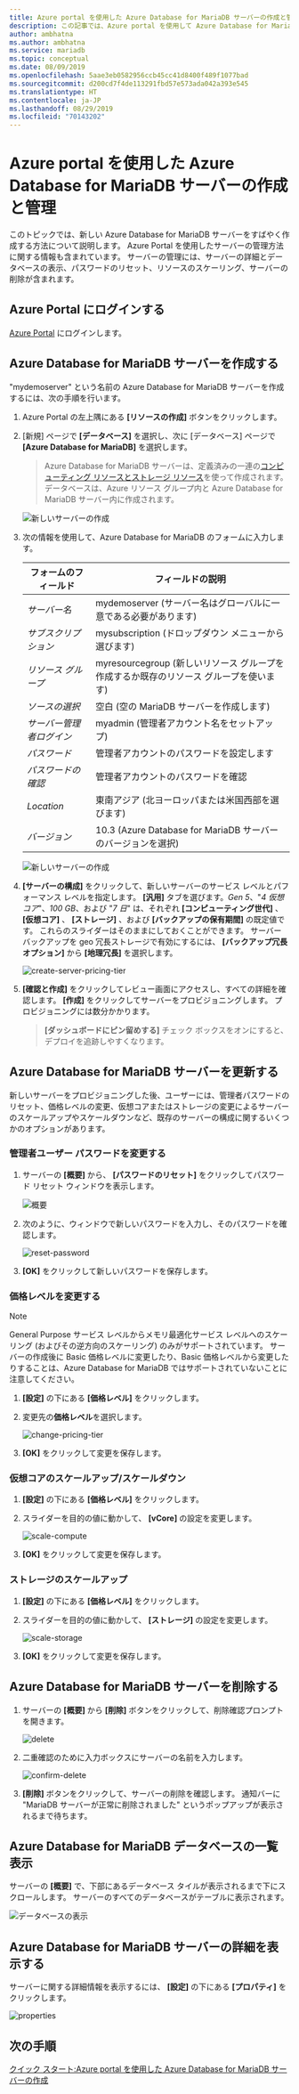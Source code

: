 ```yaml
---
title: Azure portal を使用した Azure Database for MariaDB サーバーの作成と管理
description: この記事では、Azure portal を使用して Azure Database for MariaDB サーバーをすばやく作成し、そのサーバーを管理する方法について説明します。
author: ambhatna
ms.author: ambhatna
ms.service: mariadb
ms.topic: conceptual
ms.date: 08/09/2019
ms.openlocfilehash: 5aae3eb0582956ccb45cc41d8400f489f1077bad
ms.sourcegitcommit: d200cd7f4de113291fbd57e573ada042a393e545
ms.translationtype: HT
ms.contentlocale: ja-JP
ms.lasthandoff: 08/29/2019
ms.locfileid: "70143202"
---
```

# <a name="create-and-manage-azure-database-for-mariadb-server-using-azure-portal"></a>Azure portal を使用した Azure Database for MariaDB サーバーの作成と管理
このトピックでは、新しい Azure Database for MariaDB サーバーをすばやく作成する方法について説明します。 Azure Portal を使用したサーバーの管理方法に関する情報も含まれています。 サーバーの管理には、サーバーの詳細とデータベースの表示、パスワードのリセット、リソースのスケーリング、サーバーの削除が含まれます。

## <a name="log-in-to-the-azure-portal"></a>Azure Portal にログインする
[Azure Portal](https://portal.azure.com) にログインします。

## <a name="create-an-azure-database-for-mariadb-server"></a>Azure Database for MariaDB サーバーを作成する
"mydemoserver" という名前の Azure Database for MariaDB サーバーを作成するには、次の手順を行います。

1. Azure Portal の左上隅にある **[リソースの作成]** ボタンをクリックします。

2. [新規] ページで **[データベース]** を選択し、次に [データベース] ページで **[Azure Database for MariaDB]** を選択します。

    > Azure Database for MariaDB サーバーは、定義済みの一連の[コンピューティング リソースとストレージ リソース](./concepts-pricing-tiers.md)を使って作成されます。 データベースは、Azure リソース グループ内と Azure Database for MariaDB サーバー内に作成されます。

   ![新しいサーバーの作成](./media/howto-create-manage-server-portal/create-new-server.png)

3. 次の情報を使用して、Azure Database for MariaDB のフォームに入力します。

    | **フォームのフィールド** | **フィールドの説明** |
    |----------------|-----------------------|
    | *サーバー名* | mydemoserver (サーバー名はグローバルに一意である必要があります) |
    | *サブスクリプション* | mysubscription (ドロップダウン メニューから選びます) |
    | *リソース グループ* | myresourcegroup (新しいリソース グループを作成するか既存のリソース グループを使います) |
    | *ソースの選択* | 空白 (空の MariaDB サーバーを作成します) |
    | *サーバー管理者ログイン* | myadmin (管理者アカウント名をセットアップ) |
    | *パスワード* | 管理者アカウントのパスワードを設定します |
    | *パスワードの確認* | 管理者アカウントのパスワードを確認 |
    | *Location* | 東南アジア (北ヨーロッパまたは米国西部を選びます) |
    | *バージョン* | 10.3 (Azure Database for MariaDB サーバーのバージョンを選択) |

   ![新しいサーバーの作成](./media/howto-create-manage-server-portal/form-field.png)

4. **[サーバーの構成]** をクリックして、新しいサーバーのサービス レベルとパフォーマンス レベルを指定します。 **[汎用]** タブを選びます。*Gen 5*、"*4 仮想コア*"、*100 GB*、および "*7 日*" は、それぞれ **[コンピューティング世代]** 、 **[仮想コア]** 、 **[ストレージ]** 、および **[バックアップの保有期間]** の既定値です。 これらのスライダーはそのままにしておくことができます。 サーバー バックアップを geo 冗長ストレージで有効にするには、 **[バックアップ冗長オプション]** から **[地理冗長]** を選択します。

   ![create-server-pricing-tier](./media/howto-create-manage-server-portal/create-server-pricing-tier.png)

5. **[確認と作成]** をクリックしてレビュー画面にアクセスし、すべての詳細を確認します。 **[作成]** をクリックしてサーバーをプロビジョニングします。 プロビジョニングには数分かかります。

    > **[ダッシュボードにピン留めする]** チェック ボックスをオンにすると、デプロイを追跡しやすくなります。

## <a name="update-an-azure-database-for-mariadb-server"></a>Azure Database for MariaDB サーバーを更新する
新しいサーバーをプロビジョニングした後、ユーザーには、管理者パスワードのリセット、価格レベルの変更、仮想コアまたはストレージの変更によるサーバーのスケールアップやスケールダウンなど、既存のサーバーの構成に関するいくつかのオプションがあります。

### <a name="change-the-administrator-user-password"></a>管理者ユーザー パスワードを変更する
1. サーバーの **[概要]** から、 **[パスワードのリセット]** をクリックしてパスワード リセット ウィンドウを表示します。

   ![概要](./media/howto-create-manage-server-portal/overview.png)

2. 次のように、ウィンドウで新しいパスワードを入力し、そのパスワードを確認します。

   ![reset-password](./media/howto-create-manage-server-portal/reset-password.png)

3. **[OK]** をクリックして新しいパスワードを保存します。

### <a name="change-the-pricing-tier"></a>価格レベルを変更する
> [!NOTE]
> General Purpose サービス レベルからメモリ最適化サービス レベルへのスケーリング (およびその逆方向のスケーリング) のみがサポートされています。 サーバーの作成後に Basic 価格レベルに変更したり、Basic 価格レベルから変更したりすることは、Azure Database for MariaDB ではサポートされていないことに注意してください。
> 
1. **[設定]** の下にある **[価格レベル]** をクリックします。
2. 変更先の**価格レベル**を選択します。

    ![change-pricing-tier](./media/howto-create-manage-server-portal/change-pricing-tier.png)

4. **[OK]** をクリックして変更を保存します。 

### <a name="scale-vcores-updown"></a>仮想コアのスケールアップ/スケールダウン

1. **[設定]** の下にある **[価格レベル]** をクリックします。

2. スライダーを目的の値に動かして、 **[vCore]** の設定を変更します。

    ![scale-compute](./media/howto-create-manage-server-portal/scale-compute.png)

3. **[OK]** をクリックして変更を保存します。

### <a name="scale-storage-up"></a>ストレージのスケールアップ

1. **[設定]** の下にある **[価格レベル]** をクリックします。

2. スライダーを目的の値に動かして、 **[ストレージ]** の設定を変更します。

    ![scale-storage](./media/howto-create-manage-server-portal/scale-storage.png)

3. **[OK]** をクリックして変更を保存します。

## <a name="delete-an-azure-database-for-mariadb-server"></a>Azure Database for MariaDB サーバーを削除する

1. サーバーの **[概要]** から **[削除]** ボタンをクリックして、削除確認プロンプトを開きます。

    ![delete](./media/howto-create-manage-server-portal/delete.png)

2. 二重確認のために入力ボックスにサーバーの名前を入力します。

    ![confirm-delete](./media/howto-create-manage-server-portal/confirm.png)

3. **[削除]** ボタンをクリックして、サーバーの削除を確認します。 通知バーに "MariaDB サーバーが正常に削除されました" というポップアップが表示されるまで待ちます。

## <a name="list-the-azure-database-for-mariadb-databases"></a>Azure Database for MariaDB データベースの一覧表示
サーバーの **[概要]** で、下部にあるデータベース タイルが表示されるまで下にスクロールします。 サーバーのすべてのデータベースがテーブルに表示されます。

   ![データベースの表示](./media/howto-create-manage-server-portal/show-databases.png)

## <a name="show-details-of-an-azure-database-for-mariadb-server"></a>Azure Database for MariaDB サーバーの詳細を表示する
サーバーに関する詳細情報を表示するには、 **[設定]** の下にある **[プロパティ]** をクリックします。

![properties](./media/howto-create-manage-server-portal/properties.png)

## <a name="next-steps"></a>次の手順

[クイック スタート:Azure portal を使用した Azure Database for MariaDB サーバーの作成](./quickstart-create-mariadb-server-database-using-azure-portal.md)